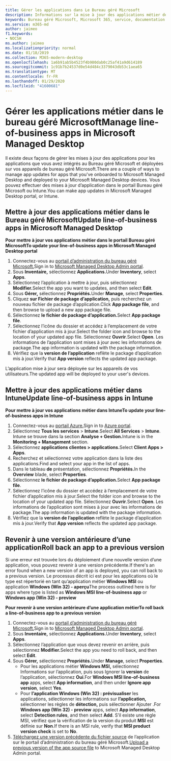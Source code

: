```yaml
---
title: Gérer les applications dans Le Bureau géré Microsoft
description: Informations sur la mise à jour des applications métier déployées sur les appareils de bureau géré Microsoft
keywords: Bureau géré Microsoft, Microsoft 365, service, documentation
ms.service: m365-md
author: jaimeo
f1.keywords:
- NOCSH
ms.author: jaimeo
ms.localizationpriority: normal
ms.date: 01/18/2019
ms.collection: M365-modern-desktop
ms.openlocfilehash: 1a6b91ab5b4523f4b980dab0c25af41a9d614189
ms.sourcegitcommit: 1c91b7b24537d0e54d484c3379043db53c1aea65
ms.translationtype: MT
ms.contentlocale: fr-FR
ms.lasthandoff: 01/29/2020
ms.locfileid: "41600681"
---
```

# <a name="manage-line-of-business-apps-in-microsoft-managed-desktop"></a><span data-ttu-id="d56f8-104">Gérer les applications métier dans le bureau géré Microsoft</span><span class="sxs-lookup"><span data-stu-id="d56f8-104">Manage line-of-business apps in Microsoft Managed Desktop</span></span>

<!--Application management -->

<span data-ttu-id="d56f8-105">Il existe deux façons de gérer les mises à jour des applications pour les applications que vous avez intégrés au Bureau géré Microsoft et déployées sur vos appareils de bureau géré Microsoft.</span><span class="sxs-lookup"><span data-stu-id="d56f8-105">There are a couple of ways to manage app updates for apps that you've onboarded to Microsoft Managed Desktop and deployed to your Microsoft Managed Desktop devices.</span></span> <span data-ttu-id="d56f8-106">Vous pouvez effectuer des mises à jour d’application dans le portail Bureau géré Microsoft ou Intune.</span><span class="sxs-lookup"><span data-stu-id="d56f8-106">You can make app updates in Microsoft Managed Desktop portal, or Intune.</span></span> 

<span id="update-app-mmd" />

## <a name="update-line-of-business-apps-in-microsoft-managed-desktop"></a><span data-ttu-id="d56f8-107">Mettre à jour des applications métier dans le Bureau géré Microsoft</span><span class="sxs-lookup"><span data-stu-id="d56f8-107">Update line-of-business apps in Microsoft Managed Desktop</span></span>

<span data-ttu-id="d56f8-108">**Pour mettre à jour vos applications métier dans le portail Bureau géré Microsoft**</span><span class="sxs-lookup"><span data-stu-id="d56f8-108">**To update your line-of-business apps in Microsoft Managed Desktop portal**</span></span>
1. <span data-ttu-id="d56f8-109">Connectez-vous au [portail d’administration du bureau géré Microsoft.](https://aka.ms/mmdportal)</span><span class="sxs-lookup"><span data-stu-id="d56f8-109">Sign in to [Microsoft Managed Desktop Admin portal](https://aka.ms/mmdportal).</span></span>
2. <span data-ttu-id="d56f8-110">Sous **Inventaire,** sélectionnez **Applications.**</span><span class="sxs-lookup"><span data-stu-id="d56f8-110">Under **Inventory**, select **Apps**.</span></span>  
3. <span data-ttu-id="d56f8-111">Sélectionnez l’application à mettre à jour, puis sélectionnez **Modifier.**</span><span class="sxs-lookup"><span data-stu-id="d56f8-111">Select the app you want to updates, and then select **Edit**.</span></span>
4. <span data-ttu-id="d56f8-112">Sous **Gérer,** sélectionnez **Propriétés.**</span><span class="sxs-lookup"><span data-stu-id="d56f8-112">Under **Manage**, select **Properties**.</span></span> 
5. <span data-ttu-id="d56f8-113">Cliquez **sur Fichier de package d’application,** puis recherchez un nouveau fichier de package d’application.</span><span class="sxs-lookup"><span data-stu-id="d56f8-113">Click **App package file**, and then browse to upload a new app package file.</span></span>
6. <span data-ttu-id="d56f8-114">Sélectionnez **le fichier de package d’application.**</span><span class="sxs-lookup"><span data-stu-id="d56f8-114">Select **App package file**.</span></span>
7. <span data-ttu-id="d56f8-115">Sélectionnez l’icône du dossier et accédez à l’emplacement de votre fichier d’application mis à jour.</span><span class="sxs-lookup"><span data-stu-id="d56f8-115">Select the folder icon and browse to the location of your updated app file.</span></span> <span data-ttu-id="d56f8-116">Sélectionnez **Ouvrir**.</span><span class="sxs-lookup"><span data-stu-id="d56f8-116">Select **Open**.</span></span> <span data-ttu-id="d56f8-117">Les informations de l’application sont mises à jour avec les informations de package.</span><span class="sxs-lookup"><span data-stu-id="d56f8-117">The app information is updated with the package information.</span></span>
8. <span data-ttu-id="d56f8-118">Vérifiez que la **version de l’application** reflète le package d’application mis à jour.</span><span class="sxs-lookup"><span data-stu-id="d56f8-118">Verify that **App version** reflects the updated app package.</span></span> 

<span data-ttu-id="d56f8-119">L’application mise à jour sera déployée sur les appareils de vos utilisateurs.</span><span class="sxs-lookup"><span data-stu-id="d56f8-119">The updated app will be deployed to your user's devices.</span></span>

<span id="update-app-intune" />

## <a name="update-line-of-business-apps-in-intune"></a><span data-ttu-id="d56f8-120">Mettre à jour des applications métier dans Intune</span><span class="sxs-lookup"><span data-stu-id="d56f8-120">Update line-of-business apps in Intune</span></span>

<span data-ttu-id="d56f8-121">**Pour mettre à jour vos applications métier dans Intune**</span><span class="sxs-lookup"><span data-stu-id="d56f8-121">**To update your line-of-business apps in Intune**</span></span>
1. <span data-ttu-id="d56f8-122">Connectez-vous au [portail Azure.](https://portal.azure.com)</span><span class="sxs-lookup"><span data-stu-id="d56f8-122">Sign in to [Azure portal](https://portal.azure.com).</span></span>
2. <span data-ttu-id="d56f8-123">Sélectionnez **Tous les services**  >  **Intune**.</span><span class="sxs-lookup"><span data-stu-id="d56f8-123">Select **All Services** > **Intune**.</span></span> <span data-ttu-id="d56f8-124">Intune se trouve dans la section **Analyse + Gestion.**</span><span class="sxs-lookup"><span data-stu-id="d56f8-124">Intune is in the **Monitoring + Management** section.</span></span>
3. <span data-ttu-id="d56f8-125">Sélectionnez **applications clientes > applications.**</span><span class="sxs-lookup"><span data-stu-id="d56f8-125">Select **Client Apps > Apps**.</span></span>
4. <span data-ttu-id="d56f8-126">Recherchez et sélectionnez votre application dans la liste des applications.</span><span class="sxs-lookup"><span data-stu-id="d56f8-126">Find and select your app in the list of apps.</span></span>
5. <span data-ttu-id="d56f8-127">Dans le tableau **de** présentation, sélectionnez **Propriétés.**</span><span class="sxs-lookup"><span data-stu-id="d56f8-127">In the **Overview** blade, select **Properties**.</span></span>
6. <span data-ttu-id="d56f8-128">Sélectionnez **le fichier de package d’application.**</span><span class="sxs-lookup"><span data-stu-id="d56f8-128">Select **App package file**.</span></span>
7. <span data-ttu-id="d56f8-129">Sélectionnez l’icône du dossier et accédez à l’emplacement de votre fichier d’application mis à jour.</span><span class="sxs-lookup"><span data-stu-id="d56f8-129">Select the folder icon and browse to the location of your updated app file.</span></span> <span data-ttu-id="d56f8-130">Sélectionnez **Ouvrir**.</span><span class="sxs-lookup"><span data-stu-id="d56f8-130">Select **Open**.</span></span> <span data-ttu-id="d56f8-131">Les informations de l’application sont mises à jour avec les informations de package.</span><span class="sxs-lookup"><span data-stu-id="d56f8-131">The app information is updated with the package information.</span></span>
8. <span data-ttu-id="d56f8-132">Vérifiez que la **version de l’application** reflète le package d’application mis à jour.</span><span class="sxs-lookup"><span data-stu-id="d56f8-132">Verify that **App version** reflects the updated app package.</span></span>

<span id="roll-back-app-mmd" />

## <a name="roll-back-an-app-to-a-previous-version"></a><span data-ttu-id="d56f8-133">Revenir à une version antérieure d’une application</span><span class="sxs-lookup"><span data-stu-id="d56f8-133">Roll back an app to a previous version</span></span>

<span data-ttu-id="d56f8-134">Si une erreur est trouvée lors du déploiement d’une nouvelle version d’une application, vous pouvez revenir à une version précédente.</span><span class="sxs-lookup"><span data-stu-id="d56f8-134">If there's an error found when a new version of an app is deployed, you can roll back to a previous version.</span></span> <span data-ttu-id="d56f8-135">Le processus décrit ici est pour les applications où le type est répertorié en tant qu’application métier **Windows MSI** ou application **Windows (Win 32) - aperçu**</span><span class="sxs-lookup"><span data-stu-id="d56f8-135">The process outlined here is for apps where type is listed as **Windows MSI line-of-business app** or **Windows app (Win 32) - preview**</span></span>

<span data-ttu-id="d56f8-136">**Pour revenir à une version antérieure d’une application métier**</span><span class="sxs-lookup"><span data-stu-id="d56f8-136">**To roll back a line-of-business app to a previous version**</span></span>

1. <span data-ttu-id="d56f8-137">Connectez-vous au [portail d’administration du bureau géré Microsoft.](https://aka.ms/mmdportal)</span><span class="sxs-lookup"><span data-stu-id="d56f8-137">Sign in to [Microsoft Managed Desktop Admin portal](https://aka.ms/mmdportal).</span></span>
2. <span data-ttu-id="d56f8-138">Sous **Inventaire,** sélectionnez **Applications.**</span><span class="sxs-lookup"><span data-stu-id="d56f8-138">Under **Inventory**, select **Apps**.</span></span>  
3. <span data-ttu-id="d56f8-139">Sélectionnez l’application que vous devez revenir en arrière, puis sélectionnez **Modifier.**</span><span class="sxs-lookup"><span data-stu-id="d56f8-139">Select the app you need to roll back, and then select **Edit**.</span></span>
4. <span data-ttu-id="d56f8-140">Sous **Gérer,** sélectionnez **Propriétés.**</span><span class="sxs-lookup"><span data-stu-id="d56f8-140">Under **Manage**, select **Properties**.</span></span> 
    - <span data-ttu-id="d56f8-141">Pour les applications métier **Windows MSI,** sélectionnez Informations sur l’application, puis sous Ignorer la **version** de l’application, sélectionnez **Oui**.</span><span class="sxs-lookup"><span data-stu-id="d56f8-141">For **Windows MSI line-of-business app** apps, select **App information**, and then under **Ignore app version**, select **Yes**.</span></span>
    - <span data-ttu-id="d56f8-142">Pour **l’application Windows (Win 32) : prévisualiser** les applications, sélectionner les informations sur **l’application,** sélectionner les règles de **détection,** puis sélectionner Ajouter .</span><span class="sxs-lookup"><span data-stu-id="d56f8-142">For **Windows app (Win 32) - preview** apps, select **App information**, select **Detection rules**, and then select **Add**.</span></span> 
    <span data-ttu-id="d56f8-143">S’il existe une règle MSI, vérifiez que la vérification de la version du produit **MSI** est définie sur **Non**.</span><span class="sxs-lookup"><span data-stu-id="d56f8-143">If there is an MSI rule, verify that **MSI product version check** is set to **No**.</span></span>
5. <span data-ttu-id="d56f8-144">[Téléchargez une version précédente du fichier source](../get-started/deploy-apps.md) de l’application sur le portail d’administration du bureau géré Microsoft.</span><span class="sxs-lookup"><span data-stu-id="d56f8-144">[Upload a previous version of the app source file](../get-started/deploy-apps.md) to Microsoft Managed Desktop Admin portal.</span></span>  

